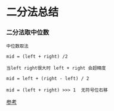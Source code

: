 # 二分法总结

### 二分法取中位数


	中位数取法
	
	mid = (left + right) /2
	
	当left right很大时 left + right 会超精度

	mid = left + (right - left) / 2 

	mid = (left + right) >>> 1  无符号位右移 









[参考](https://leetcode-cn.com/problems/guess-number-higher-or-lower/solution/shi-fen-hao-yong-de-er-fen-cha-zhao-fa-mo-ban-pyth/)